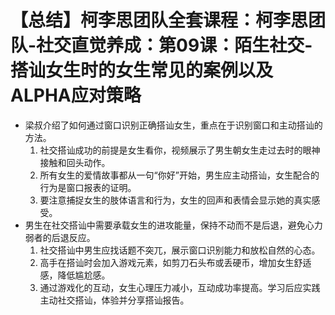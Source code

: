 # 【总结】柯李思团队全套课程：柯李思团队-社交直觉养成：第09课：陌生社交-搭讪女生时的女生常见的案例以及ALPHA应对策略

-   梁叔介绍了如何通过窗口识别正确搭讪女生，重点在于识别窗口和主动搭讪的方法。
    1.  社交搭讪成功的前提是女生看你，视频展示了男生朝女生走过去时的眼神接触和回头动作。
    2.  所有女生的爱情故事都从一句“你好”开始，男生应主动搭讪，女生配合的行为是窗口报表的证明。
    3.  要注意捕捉女生的肢体语言和行为，女生的回声和表情会显示她的真实感受。
-   男生在社交搭讪中需要承载女生的进攻能量，保持不动而不是后退，避免心力弱者的后退反应。
    1.  社交搭讪中男生应找话题不突兀，展示窗口识别能力和放松自然的心态。
    2.  高手在搭讪时会加入游戏元素，如剪刀石头布或丢硬币，增加女生舒适感，降低尴尬感。
    3.  通过游戏化的互动，女生心理压力减小，互动成功率提高。学习后应实践主动社交搭讪，体验并分享搭讪报告。